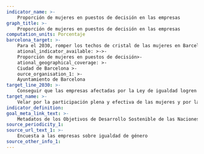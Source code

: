 ```yaml
---
indicator_name: >-
    Proporción de mujeres en puestos de decisión en las empresas
graph_title: >-
    Proporción de mujeres en puestos de decisión en las empresas
computation_units: Porcentaje
barcelona_target: >-
    Para el 2030, romper los techos de cristal de las mujeres en Barcelona, alcanzando la paridad en los espacios de representación y de liderazgo político, económico y social>-
    ational_indicator_available: >->-
    Proporción de mujeres en puestos de decisión>-
    ational_geographical_coverage: >-
    Ciudad de Barcelona >-
    ource_organisation_1: >-
	Ayuntamiento de Barcelona
target_line_2030: >-
    Conseguir que las empresas afectadas por la Ley de igualdad logren la paridad en el consejo de administración y la estructura directiva
target_name: >-
    Velar por la participación plena y efectiva de las mujeres y por la igualdad de oportunidades de liderazgo en todos los niveles de toma de decisiones de la vida política, económica y pública
indicator_definition:
goal_meta_link_text: >-
    Metadatos de los Objetivos de Desarrollo Sostenible de las Naciones Unidas (pdf 894kB)
source_periodicity_1:
source_url_text_1: >-
    Encuesta a las empresas sobre igualdad de género 
source_other_info_1: 
---
```

